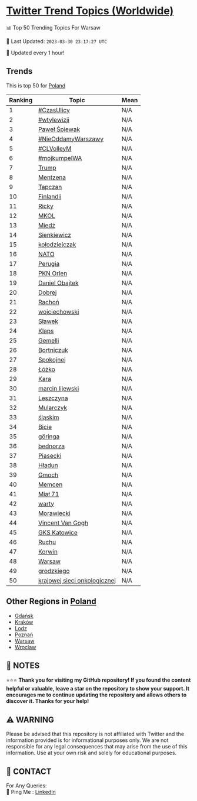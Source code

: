 [Twitter Trend Topics (Worldwide)](https://github.com/ErcinDedeoglu/Twitter-Trend-Topics)
==========


📊 Top 50 Trending Topics For Warsaw

📆 Last Updated: `2023-03-30 23:17:27 UTC`

🔧 Updated every 1 hour!


## Trends

This is top 50 for [Poland](</Poland>)

| Ranking | Topic | Mean |
| ------- | ------------ | ------------ |
| 1 | [#CzasUlicy](http://twitter.com/search?q=%23CzasUlicy) | N/A |
| 2 | [#wtylewizji](http://twitter.com/search?q=%23wtylewizji) | N/A |
| 3 | [Paweł Śpiewak](http://twitter.com/search?q=Pawe%c5%82+%c5%9apiewak) | N/A |
| 4 | [#NieOddamyWarszawy](http://twitter.com/search?q=%23NieOddamyWarszawy) | N/A |
| 5 | [#CLVolleyM](http://twitter.com/search?q=%23CLVolleyM) | N/A |
| 6 | [#mojkumpelWA](http://twitter.com/search?q=%23mojkumpelWA) | N/A |
| 7 | [Trump](http://twitter.com/search?q=Trump) | N/A |
| 8 | [Mentzena](http://twitter.com/search?q=Mentzena) | N/A |
| 9 | [Tapczan](http://twitter.com/search?q=Tapczan) | N/A |
| 10 | [Finlandii](http://twitter.com/search?q=Finlandii) | N/A |
| 11 | [Ricky](http://twitter.com/search?q=Ricky) | N/A |
| 12 | [MKOL](http://twitter.com/search?q=MKOL) | N/A |
| 13 | [Miedź](http://twitter.com/search?q=Mied%c5%ba) | N/A |
| 14 | [Sienkiewicz](http://twitter.com/search?q=Sienkiewicz) | N/A |
| 15 | [kołodziejczak](http://twitter.com/search?q=ko%c5%82odziejczak) | N/A |
| 16 | [NATO](http://twitter.com/search?q=NATO) | N/A |
| 17 | [Perugia](http://twitter.com/search?q=Perugia) | N/A |
| 18 | [PKN Orlen](http://twitter.com/search?q=PKN+Orlen) | N/A |
| 19 | [Daniel Obajtek](http://twitter.com/search?q=Daniel+Obajtek) | N/A |
| 20 | [Dobrej](http://twitter.com/search?q=Dobrej) | N/A |
| 21 | [Rachoń](http://twitter.com/search?q=Racho%c5%84) | N/A |
| 22 | [wojciechowski](http://twitter.com/search?q=wojciechowski) | N/A |
| 23 | [Sławek](http://twitter.com/search?q=S%c5%82awek) | N/A |
| 24 | [Klaps](http://twitter.com/search?q=Klaps) | N/A |
| 25 | [Gemelli](http://twitter.com/search?q=Gemelli) | N/A |
| 26 | [Bortniczuk](http://twitter.com/search?q=Bortniczuk) | N/A |
| 27 | [Spokojnej](http://twitter.com/search?q=Spokojnej) | N/A |
| 28 | [Łóżko](http://twitter.com/search?q=%c5%81%c3%b3%c5%bcko) | N/A |
| 29 | [Kara](http://twitter.com/search?q=Kara) | N/A |
| 30 | [marcin lijewski](http://twitter.com/search?q=marcin+lijewski) | N/A |
| 31 | [Leszczyna](http://twitter.com/search?q=Leszczyna) | N/A |
| 32 | [Mularczyk](http://twitter.com/search?q=Mularczyk) | N/A |
| 33 | [śląskim](http://twitter.com/search?q=%c5%9bl%c4%85skim) | N/A |
| 34 | [Bicie](http://twitter.com/search?q=Bicie) | N/A |
| 35 | [göringa](http://twitter.com/search?q=g%c3%b6ringa) | N/A |
| 36 | [bednorza](http://twitter.com/search?q=bednorza) | N/A |
| 37 | [Piasecki](http://twitter.com/search?q=Piasecki) | N/A |
| 38 | [Hładun](http://twitter.com/search?q=H%c5%82adun) | N/A |
| 39 | [Gmoch](http://twitter.com/search?q=Gmoch) | N/A |
| 40 | [Memcen](http://twitter.com/search?q=Memcen) | N/A |
| 41 | [Miał 71](http://twitter.com/search?q=Mia%c5%82+71) | N/A |
| 42 | [warty](http://twitter.com/search?q=warty) | N/A |
| 43 | [Morawiecki](http://twitter.com/search?q=Morawiecki) | N/A |
| 44 | [Vincent Van Gogh](http://twitter.com/search?q=Vincent+Van+Gogh) | N/A |
| 45 | [GKS Katowice](http://twitter.com/search?q=GKS+Katowice) | N/A |
| 46 | [Ruchu](http://twitter.com/search?q=Ruchu) | N/A |
| 47 | [Korwin](http://twitter.com/search?q=Korwin) | N/A |
| 48 | [Warsaw](http://twitter.com/search?q=Warsaw) | N/A |
| 49 | [grodzkiego](http://twitter.com/search?q=grodzkiego) | N/A |
| 50 | [krajowej sieci onkologicznej](http://twitter.com/search?q=krajowej+sieci+onkologicznej) | N/A |



## Other Regions in [Poland](</Poland>)

* [Gdańsk](</Poland/Gdańsk.md>)
* [Kraków](</Poland/Kraków.md>)
* [Lodz](</Poland/Lodz.md>)
* [Poznań](</Poland/Poznań.md>)
* [Warsaw](</Poland/Warsaw.md>)
* [Wroclaw](</Poland/Wroclaw.md>)



## 📝 NOTES

⭐⭐⭐ **Thank you for visiting my GitHub repository! If you found the content helpful or valuable, leave a star on the repository to show your support. It encourages me to continue updating the repository and allows others to discover it. Thanks for your help!**


## ⚠️ WARNING

Please be advised that this repository is not affiliated with Twitter and the information provided is for informational purposes only. We are not responsible for any legal consequences that may arise from the use of this information. Use at your own risk and solely for educational purposes.


## 📨 CONTACT

 For Any Queries:  
            🏓 Ping Me : [LinkedIn](https://www.linkedin.com/in/ercindedeoglu/)
